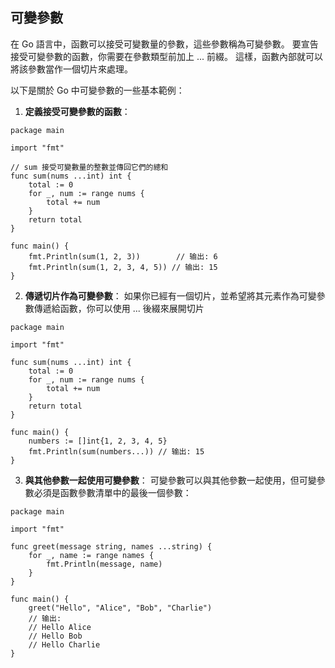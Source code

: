 ## 可變參數

在 Go 語言中，函數可以接受可變數量的參數，這些參數稱為可變參數。 要宣告接受可變參數的函數，你需要在參數類型前加上 ... 前綴。 這樣，函數內部就可以將該參數當作一個切片來處理。

以下是關於 Go 中可變參數的一些基本範例：

1. **定義接受可變參數的函數**：
```
package main

import "fmt"

// sum 接受可變數量的整數並傳回它們的總和
func sum(nums ...int) int {
    total := 0
    for _, num := range nums {
        total += num
    }
    return total
}

func main() {
    fmt.Println(sum(1, 2, 3))        // 输出: 6
    fmt.Println(sum(1, 2, 3, 4, 5)) // 输出: 15
}
```

2. **傳遞切片作為可變參數**：
   如果你已經有一個切片，並希望將其元素作為可變參數傳遞給函數，你可以使用 ... 後綴來展開切片
```
package main

import "fmt"

func sum(nums ...int) int {
    total := 0
    for _, num := range nums {
        total += num
    }
    return total
}

func main() {
    numbers := []int{1, 2, 3, 4, 5}
    fmt.Println(sum(numbers...)) // 输出: 15
}
```

3. **與其他參數一起使用可變參數**：
    可變參數可以與其他參數一起使用，但可變參數必須是函數參數清單中的最後一個參數：
```
package main

import "fmt"

func greet(message string, names ...string) {
    for _, name := range names {
        fmt.Println(message, name)
    }
}

func main() {
    greet("Hello", "Alice", "Bob", "Charlie")
    // 输出:
    // Hello Alice
    // Hello Bob
    // Hello Charlie
}
```